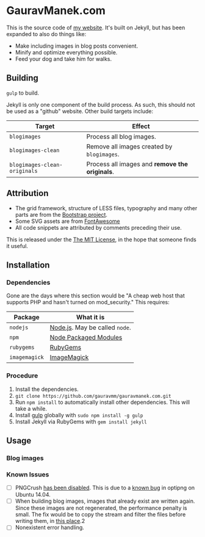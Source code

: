 # GauravManek.com

This is the source code of [my website](http://www.gauravmanek.com/). It's built on Jekyll, but has been expanded to also do things like:
- Make including images in blog posts convenient.
- Minify and optimize everything possible.
- Feed your dog and take him for walks.

## Building

`gulp` to build.

Jekyll is only one component of the build process. As such, this should not be used as a "github" website. Other build targets include:

Target  | Effect
------------- | -------------
`blogimages` | Process all blog images.
`blogimages-clean` | Remove all images created by `blogimages`.
`blogimages-clean-originals` | Process all images and __remove the originals__.

## Attribution

- The grid framework, structure of LESS files, typography and many other parts are from the [Bootstrap project](http://getbootstrap.com/).
- Some SVG assets are from [FontAwesome](http://fontawesome.io/)
- All code snippets are attributed by comments preceding their use.

This is released under the [The MIT License](https://github.com/gauravmm/gauravmanek.com/blob/master/LICENSE), in the hope that someone finds it useful.

## Installation

### Dependencies

Gone are the days where this section would be "A cheap web host that supports PHP and hasn't turned on mod_security." This requires:

Package | What it is
------- | ----------
`nodejs` | [Node.js](http://nodejs.org/). May be called `node`.
`npm` | [Node Packaged Modules](https://www.npmjs.org/)
`rubygems` | [RubyGems](https://rubygems.org/)
`imagemagick` | [ImageMagick](http://www.imagemagick.org/)

### Procedure

1. Install the dependencies.
2. `git clone https://github.com/gauravmm/gauravmanek.com.git`
3. Run `npm install` to automatically install other dependencies. This will take a while.
4. Install [gulp](http://gulpjs.com/) globally with `sudo npm install -g gulp`
5. Install Jekyll via RubyGems with `gem install jekyll`

## Usage

### Blog images

### Known Issues

- [ ] PNGCrush [has been disabled](https://github.com/gauravmm/gauravmanek.com/blob/6fe79c97c6c60d5b6c19ba198eda0d42d804eec5/gulpfile.js#L139-L144). This is due to a [known bug](https://github.com/google/web-starter-kit/issues/279) in optipng on Ubuntu 14.04.
- [ ] When building blog images, images that already exist are written again. Since these images are not regenerated, the performance penalty is small. The fix would be to copy the stream and filter the files before writing them, in [this place](https://github.com/gauravmm/gauravmanek.com/blob/6fe79c97c6c60d5b6c19ba198eda0d42d804eec5/gulpfile.js#L170).2
- [ ] Nonexistent error handling.
